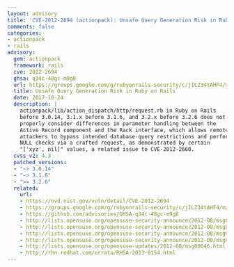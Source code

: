 ```yaml
---
layout: advisory
title: 'CVE-2012-2694 (actionpack): Unsafe Query Generation Risk in Ruby on Rails'
comments: false
categories:
- actionpack
- rails
advisory:
  gem: actionpack
  framework: rails
  cve: 2012-2694
  ghsa: q34c-48gc-m9g8
  url: https://groups.google.com/g/rubyonrails-security/c/jILZ34tAHF4/m/7x0hLH-o0-IJ
  title: Unsafe Query Generation Risk in Ruby on Rails
  date: 2017-10-24
  description: |
    actionpack/lib/action_dispatch/http/request.rb in Ruby on Rails
    before 3.0.14, 3.1.x before 3.1.6, and 3.2.x before 3.2.6 does not
    properly consider differences in parameter handling between the
    Active Record component and the Rack interface, which allows remote
    attackers to bypass intended database-query restrictions and perform
    NULL checks via a crafted request, as demonstrated by certain
    "['xyz', nil]" values, a related issue to CVE-2012-2660.
  cvss_v2: 4.3
  patched_versions:
  - "~> 3.0.14"
  - "~> 3.1.6"
  - ">= 3.2.6"
  related:
    url:
    - https://nvd.nist.gov/vuln/detail/CVE-2012-2694
    - https://groups.google.com/g/rubyonrails-security/c/jILZ34tAHF4/m/7x0hLH-o0-IJ
    - https://github.com/advisories/GHSA-q34c-48gc-m9g8
    - http://lists.opensuse.org/opensuse-security-announce/2012-08/msg00002.html
    - http://lists.opensuse.org/opensuse-security-announce/2012-08/msg00014.html
    - http://lists.opensuse.org/opensuse-security-announce/2012-08/msg00016.html
    - http://lists.opensuse.org/opensuse-security-announce/2012-08/msg00017.html
    - http://lists.opensuse.org/opensuse-updates/2012-08/msg00046.html
    - http://rhn.redhat.com/errata/RHSA-2013-0154.html
---
```

